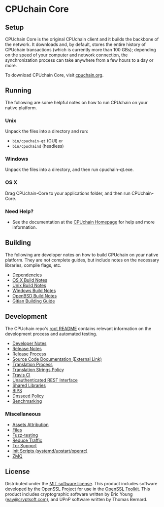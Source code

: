 CPUchain Core
=============

Setup
---------------------
CPUchain Core is the original CPUchain client and it builds the backbone of the network. It downloads and, by default, stores the entire history of CPUchain transactions (which is currently more than 100 GBs); depending on the speed of your computer and network connection, the synchronization process can take anywhere from a few hours to a day or more.

To download CPUchain Core, visit [cpuchain.org](https://cpuchain.org/download).

Running
---------------------
The following are some helpful notes on how to run CPUchain on your native platform.

### Unix

Unpack the files into a directory and run:

- `bin/cpuchain-qt` (GUI) or
- `bin/cpuchaind` (headless)

### Windows

Unpack the files into a directory, and then run cpuchain-qt.exe.

### OS X

Drag CPUchain-Core to your applications folder, and then run CPUchain-Core.

### Need Help?

* See the documentation at the [CPUchain Homepage](https://cpuchain.org)
for help and more information.

Building
---------------------
The following are developer notes on how to build CPUchain on your native platform. They are not complete guides, but include notes on the necessary libraries, compile flags, etc.

- [Dependencies](dependencies.md)
- [OS X Build Notes](build-osx.md)
- [Unix Build Notes](build-unix.md)
- [Windows Build Notes](build-windows.md)
- [OpenBSD Build Notes](build-openbsd.md)
- [Gitian Building Guide](gitian-building.md)

Development
---------------------
The CPUchain repo's [root README](/README.md) contains relevant information on the development process and automated testing.

- [Developer Notes](developer-notes.md)
- [Release Notes](release-notes.md)
- [Release Process](release-process.md)
- [Source Code Documentation (External Link)](https://dev.visucore.com/cpuchain/doxygen/)
- [Translation Process](translation_process.md)
- [Translation Strings Policy](translation_strings_policy.md)
- [Travis CI](travis-ci.md)
- [Unauthenticated REST Interface](REST-interface.md)
- [Shared Libraries](shared-libraries.md)
- [BIPS](bips.md)
- [Dnsseed Policy](dnsseed-policy.md)
- [Benchmarking](benchmarking.md)

### Miscellaneous
- [Assets Attribution](assets-attribution.md)
- [Files](files.md)
- [Fuzz-testing](fuzzing.md)
- [Reduce Traffic](reduce-traffic.md)
- [Tor Support](tor.md)
- [Init Scripts (systemd/upstart/openrc)](init.md)
- [ZMQ](zmq.md)

License
---------------------
Distributed under the [MIT software license](/COPYING).
This product includes software developed by the OpenSSL Project for use in the [OpenSSL Toolkit](https://www.openssl.org/). This product includes
cryptographic software written by Eric Young ([eay@cryptsoft.com](mailto:eay@cryptsoft.com)), and UPnP software written by Thomas Bernard.

